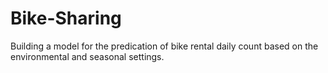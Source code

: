 # Bike-Sharing
Building a model for the predication of bike rental daily count based on the environmental and seasonal settings.
